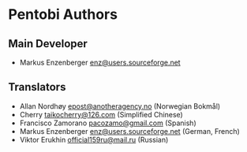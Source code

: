 Pentobi Authors
===============

Main Developer
--------------

* Markus Enzenberger <enz@users.sourceforge.net>

Translators
-----------

* Allan Nordhøy <epost@anotheragency.no> (Norwegian Bokmål)
* Cherry <taikocherry@126.com> (Simplified Chinese)
* Francisco Zamorano <pacozamo@gmail.com> (Spanish)
* Markus Enzenberger <enz@users.sourceforge.net> (German, French)
* Viktor Erukhin <official159ru@mail.ru> (Russian)
